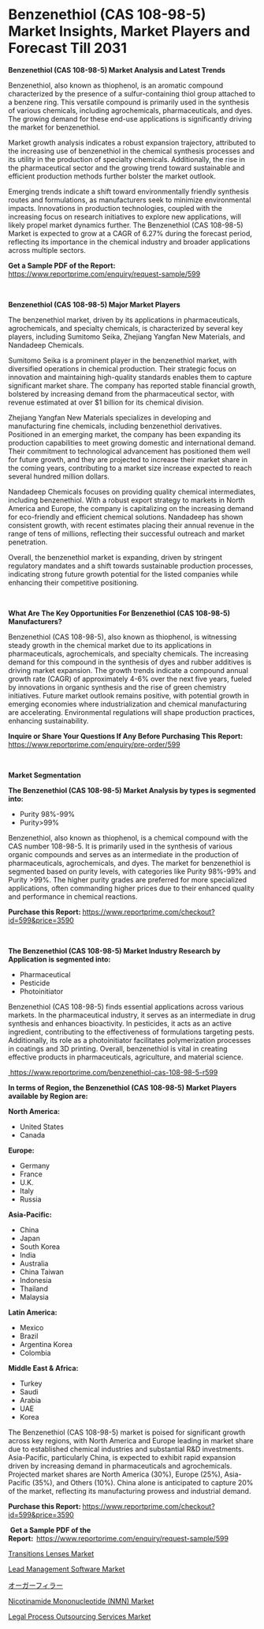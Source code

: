 <p><h1>Benzenethiol (CAS 108-98-5) Market Insights, Market Players and Forecast Till 2031</h1></p><p><strong>Benzenethiol (CAS 108-98-5) Market Analysis and Latest Trends</strong></p>
<p><p>Benzenethiol, also known as thiophenol, is an aromatic compound characterized by the presence of a sulfur-containing thiol group attached to a benzene ring. This versatile compound is primarily used in the synthesis of various chemicals, including agrochemicals, pharmaceuticals, and dyes. The growing demand for these end-use applications is significantly driving the market for benzenethiol.</p><p>Market growth analysis indicates a robust expansion trajectory, attributed to the increasing use of benzenethiol in the chemical synthesis processes and its utility in the production of specialty chemicals. Additionally, the rise in the pharmaceutical sector and the growing trend toward sustainable and efficient production methods further bolster the market outlook.</p><p>Emerging trends indicate a shift toward environmentally friendly synthesis routes and formulations, as manufacturers seek to minimize environmental impacts. Innovations in production technologies, coupled with the increasing focus on research initiatives to explore new applications, will likely propel market dynamics further. The Benzenethiol (CAS 108-98-5) Market is expected to grow at a CAGR of 6.27% during the forecast period, reflecting its importance in the chemical industry and broader applications across multiple sectors.</p></p>
<p><strong>Get a Sample PDF of the Report:&nbsp;</strong> <a href="https://www.reportprime.com/enquiry/request-sample/599">https://www.reportprime.com/enquiry/request-sample/599</a></p>
<p>&nbsp;</p>
<p><strong>Benzenethiol (CAS 108-98-5) Major Market Players</strong></p>
<p><p>The benzenethiol market, driven by its applications in pharmaceuticals, agrochemicals, and specialty chemicals, is characterized by several key players, including Sumitomo Seika, Zhejiang Yangfan New Materials, and Nandadeep Chemicals. </p><p>Sumitomo Seika is a prominent player in the benzenethiol market, with diversified operations in chemical production. Their strategic focus on innovation and maintaining high-quality standards enables them to capture significant market share. The company has reported stable financial growth, bolstered by increasing demand from the pharmaceutical sector, with revenue estimated at over $1 billion for its chemical division.</p><p>Zhejiang Yangfan New Materials specializes in developing and manufacturing fine chemicals, including benzenethiol derivatives. Positioned in an emerging market, the company has been expanding its production capabilities to meet growing domestic and international demand. Their commitment to technological advancement has positioned them well for future growth, and they are projected to increase their market share in the coming years, contributing to a market size increase expected to reach several hundred million dollars.</p><p>Nandadeep Chemicals focuses on providing quality chemical intermediates, including benzenethiol. With a robust export strategy to markets in North America and Europe, the company is capitalizing on the increasing demand for eco-friendly and efficient chemical solutions. Nandadeep has shown consistent growth, with recent estimates placing their annual revenue in the range of tens of millions, reflecting their successful outreach and market penetration.</p><p>Overall, the benzenethiol market is expanding, driven by stringent regulatory mandates and a shift towards sustainable production processes, indicating strong future growth potential for the listed companies while enhancing their competitive positioning.</p></p>
<p>&nbsp;</p>
<p><strong>What Are The Key Opportunities For Benzenethiol (CAS 108-98-5) Manufacturers?</strong></p>
<p><p>Benzenethiol (CAS 108-98-5), also known as thiophenol, is witnessing steady growth in the chemical market due to its applications in pharmaceuticals, agrochemicals, and specialty chemicals. The increasing demand for this compound in the synthesis of dyes and rubber additives is driving market expansion. The growth trends indicate a compound annual growth rate (CAGR) of approximately 4-6% over the next five years, fueled by innovations in organic synthesis and the rise of green chemistry initiatives. Future market outlook remains positive, with potential growth in emerging economies where industrialization and chemical manufacturing are accelerating. Environmental regulations will shape production practices, enhancing sustainability.</p></p>
<p><strong>Inquire or Share Your Questions If Any Before Purchasing This Report:</strong> <a href="https://www.reportprime.com/enquiry/pre-order/599">https://www.reportprime.com/enquiry/pre-order/599</a></p>
<p>&nbsp;</p>
<p><strong>Market Segmentation</strong></p>
<p><strong>The Benzenethiol (CAS 108-98-5) Market Analysis by types is segmented into:</strong></p>
<p><ul><li>Purity 98%-99%</li><li>Purity>99%</li></ul></p>
<p><p>Benzenethiol, also known as thiophenol, is a chemical compound with the CAS number 108-98-5. It is primarily used in the synthesis of various organic compounds and serves as an intermediate in the production of pharmaceuticals, agrochemicals, and dyes. The market for benzenethiol is segmented based on purity levels, with categories like Purity 98%-99% and Purity >99%. The higher purity grades are preferred for more specialized applications, often commanding higher prices due to their enhanced quality and performance in chemical reactions.</p></p>
<p><strong>Purchase this Report:&nbsp;</strong><a href="https://www.reportprime.com/checkout?id=599&price=3590">https://www.reportprime.com/checkout?id=599&price=3590</a></p>
<p>&nbsp;</p>
<p><strong>The Benzenethiol (CAS 108-98-5) Market Industry Research by Application is segmented into:</strong></p>
<p><ul><li>Pharmaceutical</li><li>Pesticide</li><li>Photoinitiator</li></ul></p>
<p><p>Benzenethiol (CAS 108-98-5) finds essential applications across various markets. In the pharmaceutical industry, it serves as an intermediate in drug synthesis and enhances bioactivity. In pesticides, it acts as an active ingredient, contributing to the effectiveness of formulations targeting pests. Additionally, its role as a photoinitiator facilitates polymerization processes in coatings and 3D printing. Overall, benzenethiol is vital in creating effective products in pharmaceuticals, agriculture, and material science.</p></p>
<p><a href="https://www.reportprime.com/benzenethiol-cas-108-98-5-r599">&nbsp;https://www.reportprime.com/benzenethiol-cas-108-98-5-r599</a></p>
<p><strong>In terms of Region, the Benzenethiol (CAS 108-98-5) Market Players available by Region are:</strong></p>
<p>
    <p> <strong> North America: </strong>
        <ul>
            <li>United States</li>
            <li>Canada</li>
        </ul>
        </p> 
    <p> <strong> Europe: </strong>
        <ul>
            <li>Germany</li>
            <li>France</li>
            <li>U.K.</li>
            <li>Italy</li>
            <li>Russia</li>
        </ul>
        </p> 
    <p> <strong> Asia-Pacific: </strong>
        <ul>
            <li>China</li>
            <li>Japan</li>
            <li>South Korea</li>
            <li>India</li>
            <li>Australia</li>
            <li>China Taiwan</li>
            <li>Indonesia</li>
            <li>Thailand</li>
            <li>Malaysia</li>
        </ul>
        </p> 
    <p> <strong> Latin America: </strong>
        <ul>
            <li>Mexico</li>
            <li>Brazil</li>
            <li>Argentina Korea</li>
            <li>Colombia</li>
        </ul>
        </p> 
    <p> <strong> Middle East & Africa: </strong>
        <ul>
            <li>Turkey</li>
            <li>Saudi</li>
            <li>Arabia</li>
            <li>UAE</li>
            <li>Korea</li>
        </ul>
    </p>
    </p>
<p><p>The Benzenethiol (CAS 108-98-5) market is poised for significant growth across key regions, with North America and Europe leading in market share due to established chemical industries and substantial R&D investments. Asia-Pacific, particularly China, is expected to exhibit rapid expansion driven by increasing demand in pharmaceuticals and agrochemicals. Projected market shares are North America (30%), Europe (25%), Asia-Pacific (35%), and Others (10%). China alone is anticipated to capture 20% of the market, reflecting its manufacturing prowess and industrial demand.</p></p>
<p><strong>Purchase this Report: </strong><a href="https://www.reportprime.com/checkout?id=599&price=3590">https://www.reportprime.com/checkout?id=599&price=3590</a></p>
<p>&nbsp;<strong>Get a Sample PDF of the Report:&nbsp;&nbsp;</strong><a href="https://www.reportprime.com/enquiry/request-sample/599">https://www.reportprime.com/enquiry/request-sample/599</a></p>
<p><strong></strong></p>
<p><p><a href="https://www.linkedin.com/pulse/transitions-lenses-market-strategic-insights-product-evolution-klt5e?trackingId=%2FgxUaetJQ7awSxMMrUzPZQ%3D%3D">Transitions Lenses Market</a></p><p><a href="https://medium.com/@beaugrant95/unveiling-market-trends-global-lead-management-software-market-growth-and-regional-insights-f94ffad3bcdf">Lead Management Software Market</a></p><p><a href="https://medium.com/@khkjaxbn36/%E3%82%A2%E3%82%A6%E3%82%AC%E3%83%BC%E3%83%95%E3%82%A3%E3%83%A9%E3%83%BC%E5%B8%82%E5%A0%B4%E3%81%B8%E3%81%AE%E6%B7%B1%E3%81%84%E6%8E%A2%E7%A9%B6-%E3%83%88%E3%83%AC%E3%83%B3%E3%83%89-%E5%B8%82%E5%A0%B4%E3%82%BB%E3%82%B0%E3%83%A1%E3%83%B3%E3%83%86%E3%83%BC%E3%82%B7%E3%83%A7%E3%83%B3-%E7%AB%B6%E4%BA%89%E5%88%86%E6%9E%90-ff8063ba1524">オーガーフィラー</a></p><p><a href="https://github.com/mauripalmi/Market-Research-Report-List-5/blob/main/nicotinamide-mononucleotide-nmn-market.md">Nicotinamide Mononucleotide (NMN) Market</a></p><p><a href="https://medium.com/@beaugrant95/legal-process-outsourcing-services-market-investigation-industry-evolution-and-forecast-till-2031-28c543fbd8d6">Legal Process Outsourcing Services Market</a></p></p>
